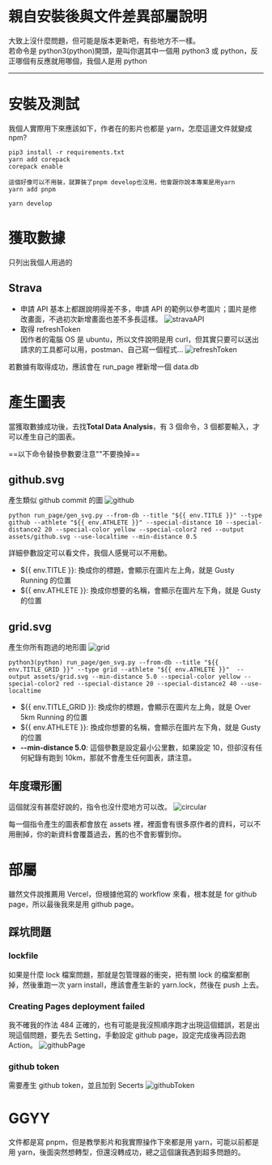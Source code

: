 # 親自安裝後與文件差異部屬說明

大致上沒什麼問題，但可能是版本更新吧，有些地方不一樣。  
若命令是 python3(python)開頭，是叫你選其中一個用 python3 或 python，反正哪個有反應就用哪個，我個人是用 python

---

# 安裝及測試

我個人實際用下來應該如下，作者在的影片也都是 yarn，怎麼這邊文件就變成 npm?

```text
pip3 install -r requirements.txt
yarn add corepack
corepack enable

這個好像可以不用裝，就算裝了pnpm develop也沒用，他會跟你說本專案是用yarn
yarn add pnpm

yarn develop
```

# 獲取數據

只列出我個人用過的

## Strava

- 申請 API
  基本上都跟說明得差不多，申請 API 的範例以參考圖片；圖片是修改畫面，不過初次新增畫面也差不多長這樣。
  ![stravaAPI](./images/strava.png 'stravaAPI')
- 取得 refreshToken  
   因作者的電腦 OS 是 ubuntu，所以文件說明是用 curl，但其實只要可以送出請求的工具都可以用，postman、自己寫一個程式...
  ![refreshToken](./images/refreshToken.png 'refreshToken')

若數據有取得成功，應該會在 run_page 裡新增一個 data.db

# 產生圖表

當獲取數據成功後，去找**Total Data Analysis**，有 3 個命令，3 個都要輸入，才可以產生自己的圖表。

==以下命令替換參數要注意""不要換掉==

## github.svg

產生類似 github commit 的圖
![github](./images/github.png 'github')

```
python run_page/gen_svg.py --from-db --title "${{ env.TITLE }}" --type github --athlete "${{ env.ATHLETE }}" --special-distance 10 --special-distance2 20 --special-color yellow --special-color2 red --output assets/github.svg --use-localtime --min-distance 0.5
```

詳細參數設定可以看文件，我個人感覺可以不用動。

- ${{ env.TITLE }}: 換成你的標題，會顯示在圖片左上角，就是 Gusty Running 的位置
- ${{ env.ATHLETE }}: 換成你想要的名稱，會顯示在圖片左下角，就是 Gusty 的位置

## grid.svg

產生你所有跑過的地形圖
![grid](./images/grid.png 'grid')

```
python3(python) run_page/gen_svg.py --from-db --title "${{ env.TITLE_GRID }}" --type grid --athlete "${{ env.ATHLETE }}"  --output assets/grid.svg --min-distance 5.0 --special-color yellow --special-color2 red --special-distance 20 --special-distance2 40 --use-localtime
```

- ${{ env.TITLE_GRID }}: 換成你的標題，會顯示在圖片左上角，就是 Over 5km Running 的位置
- ${{ env.ATHLETE }}: 換成你想要的名稱，會顯示在圖片左下角，就是 Gusty 的位置
- **--min-distance 5.0**: 這個參數是設定最小公里數，如果設定 10，但卻沒有任何紀錄有跑到 10km，那就不會產生任何圖表，請注意。

## 年度環形圖

這個就沒有甚麼好說的，指令也沒什麼地方可以改。
![circular](./images/circular.png 'circular')

每一個指令產生的圖表都會放在 assets 裡，裡面會有很多原作者的資料，可以不用刪掉，你的新資料會覆蓋過去，舊的也不會影響到你。

# 部屬

雖然文件說推薦用 Vercel，但根據他寫的 workflow 來看，根本就是 for github page，所以最後我來是用 github page。

## 踩坑問題

### lockfile

如果是什麼 lock 檔案問題，那就是包管理器的衝突，把有關 lock 的檔案都刪掉，然後重跑一次 yarn install，應該會產生新的 yarn.lock，然後在 push 上去。

### Creating Pages deployment failed

我不確我的作法 484 正確的，也有可能是我沒照順序跑才出現這個錯誤，若是出現這個問題，要先去 Setting，手動設定 github page，設定完成後再回去跑 Action。
![githubPage](./images/githubPage.png 'githubPage')

### github token

需要產生 github token，並且加到 Secerts
![githubToken](./images/githubToken.png 'githubToken')

# GGYY

文件都是寫 pnpm，但是教學影片和我實際操作下來都是用 yarn，可能以前都是用 yarn，後面突然想轉型，但還沒轉成功，總之這個讓我遇到超多問題的。
